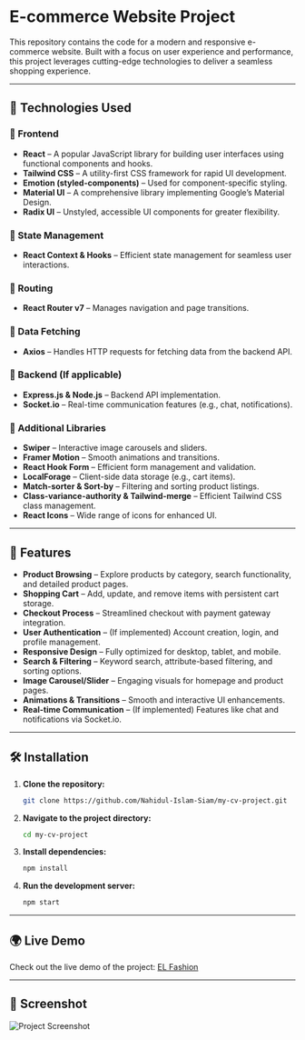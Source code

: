 # E-commerce Website Project

This repository contains the code for a modern and responsive e-commerce website. Built with a focus on user experience and performance, this project leverages cutting-edge technologies to deliver a seamless shopping experience.

---

## 🚀 Technologies Used

### 📌 Frontend
- **React** – A popular JavaScript library for building user interfaces using functional components and hooks.
- **Tailwind CSS** – A utility-first CSS framework for rapid UI development.
- **Emotion (styled-components)** – Used for component-specific styling.
- **Material UI** – A comprehensive library implementing Google’s Material Design.
- **Radix UI** – Unstyled, accessible UI components for greater flexibility.

### 📌 State Management
- **React Context & Hooks** – Efficient state management for seamless user interactions.

### 📌 Routing
- **React Router v7** – Manages navigation and page transitions.

### 📌 Data Fetching
- **Axios** – Handles HTTP requests for fetching data from the backend API.

### 📌 Backend (If applicable)
- **Express.js & Node.js** – Backend API implementation.
- **Socket.io** – Real-time communication features (e.g., chat, notifications).



### 📌 Additional Libraries
- **Swiper** – Interactive image carousels and sliders.
- **Framer Motion** – Smooth animations and transitions.
- **React Hook Form** – Efficient form management and validation.
- **LocalForage** – Client-side data storage (e.g., cart items).
- **Match-sorter & Sort-by** – Filtering and sorting product listings.
- **Class-variance-authority & Tailwind-merge** – Efficient Tailwind CSS class management.
- **React Icons** – Wide range of icons for enhanced UI.

---

## 🎯 Features

- **Product Browsing** – Explore products by category, search functionality, and detailed product pages.
- **Shopping Cart** – Add, update, and remove items with persistent cart storage.
- **Checkout Process** – Streamlined checkout with payment gateway integration.
- **User Authentication** – (If implemented) Account creation, login, and profile management.
- **Responsive Design** – Fully optimized for desktop, tablet, and mobile.
- **Search & Filtering** – Keyword search, attribute-based filtering, and sorting options.
- **Image Carousel/Slider** – Engaging visuals for homepage and product pages.
- **Animations & Transitions** – Smooth and interactive UI enhancements.
- **Real-time Communication** – (If implemented) Features like chat and notifications via Socket.io.

---

## 🛠 Installation

1. **Clone the repository:**
   ```bash
   git clone https://github.com/Nahidul-Islam-Siam/my-cv-project.git
   ```

2. **Navigate to the project directory:**
   ```bash
   cd my-cv-project
   ```

3. **Install dependencies:**
   ```bash
   npm install
   ```

4. **Run the development server:**
   ```bash
   npm start
   ```

---

## 🌍 Live Demo

Check out the live demo of the project: [EL Fashion](https://el-fashion.vercel.app/)

---

## 📸 Screenshot

![Project Screenshot](../FrontEnd/public/screencapture-el-fashion-vercel-app-2025-01-30-13_43_24.png)  




